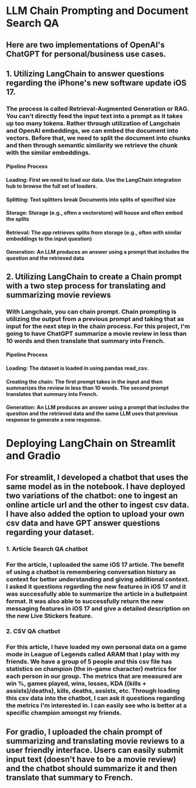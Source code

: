 # LLM Chain Prompting and Document Search QA
## Here are two implementations of OpenAI's ChatGPT for personal/business use cases.
## 1. Utilizing LangChain to answer questions regarding the iPhone's new software update iOS 17. 
### The process is called Retrieval-Augmented Generation or RAG. You can't directly feed the input text into a prompt as it takes up too many tokens. Rather through utilization of Langchain and OpenAI embeddings, we can embed the document into vectors. Before that, we need to split the document into chunks and then through semantic similarity we retrieve the chunk with the similar embeddings.
#### **Pipeline Process**
#### Loading: First we need to load our data. Use the LangChain integration hub to browse the full set of loaders.
#### Splitting: Text splitters break Documents into splits of specified size
#### Storage: Storage (e.g., often a vectorstore) will house and often embed the splits
#### Retrieval: The app retrieves splits from storage (e.g., often with similar embeddings to the input question)
#### Generation: An LLM produces an answer using a prompt that includes the question and the retrieved data
## 2. Utilizing LangChain to create a Chain prompt with a two step process for translating and summarizing movie reviews
### With Langchain, you can chain prompt. Chain prompting is utilizing the output from a previous prompt and taking that as input for the next step in the chain process. For this project, I'm going to have ChatGPT summarize a movie review in less than 10 words and then translate that summary into French.
#### **Pipeline Process**
#### Loading: The dataset is loaded in using pandas read_csv.
#### Creating the chain: The first prompt takes in the input and then summarizes the review in less than 10 words. The second prompt translates that summary into French. 
#### Generation: An LLM produces an answer using a prompt that includes the question and the retrieved data and the same LLM uses that previous response to generate a new response.

# Deploying LangChain on Streamlit and Gradio

## For streamlit, I developed a chatbot that uses the same model as in the notebook. I have deployed two variations of the chatbot: one to ingest an online article url and the other to ingest csv data. I have also added the option to upload your own csv data and have GPT answer questions regarding your dataset. 
### 1. Article Search QA chatbot
### For the article, I uploaded the same iOS 17 article. The benefit of using a chatbot is remembering conversation history as context for better understanding and giving additional context. I asked it questions regarding the new features in iOS 17 and it was successfully able to summarize the article in a bulletpoint format. It was also able to successfully return the new messaging features in iOS 17 and give a detailed description on the new Live Stickers feature.
### 2. CSV QA chatbot
### For this article, I have loaded my own personal data on a game mode in League of Legends called ARAM that I play with my friends. We have a group of 5 people and this csv file has statistics on champion (the in-game character) metrics for each person in our group. The metrics that are measured are win %, games played, wins, losses, KDA ((kills + assists)/deaths), kills, deaths, assists, etc. Through loading this csv data into the chatbot, I can ask it questions regarding the metrics I'm interested in. I can easily see who is better at a specific champion amongst my friends.

## For gradio, I uploaded the chain prompt of summarizing and translating movie reviews to a user friendly interface. Users can easily submit input text (doesn't have to be a movie review) and the chatbot should summarize it and then translate that summary to French. 
